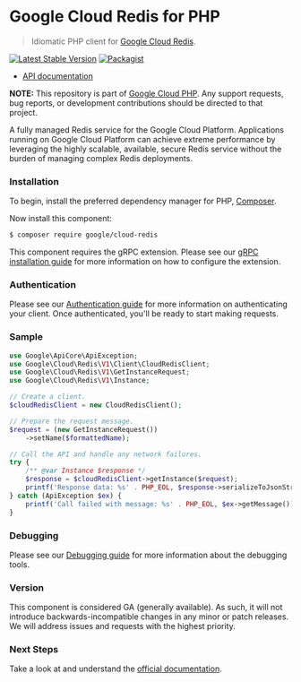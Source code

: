 # Google Cloud Redis for PHP

> Idiomatic PHP client for [Google Cloud Redis](https://cloud.google.com/memorystore/).

[![Latest Stable Version](https://poser.pugx.org/google/cloud-redis/v/stable)](https://packagist.org/packages/google/cloud-redis) [![Packagist](https://img.shields.io/packagist/dm/google/cloud-redis.svg)](https://packagist.org/packages/google/cloud-redis)

* [API documentation](https://cloud.google.com/php/docs/reference/cloud-redis/latest)

**NOTE:** This repository is part of [Google Cloud PHP](https://github.com/googleapis/google-cloud-php). Any
support requests, bug reports, or development contributions should be directed to
that project.

A fully managed Redis service for the Google Cloud Platform. Applications running on Google Cloud Platform can achieve
extreme performance by leveraging the highly scalable, available, secure Redis service without the burden of managing complex Redis deployments.

### Installation

To begin, install the preferred dependency manager for PHP, [Composer](https://getcomposer.org/).

Now install this component:

```sh
$ composer require google/cloud-redis
```

This component requires the gRPC extension. Please see our [gRPC installation guide](https://cloud.google.com/php/grpc)
for more information on how to configure the extension.

### Authentication

Please see our [Authentication guide](https://github.com/googleapis/google-cloud-php/blob/main/AUTHENTICATION.md) for more information
on authenticating your client. Once authenticated, you'll be ready to start making requests.

### Sample

```php
use Google\ApiCore\ApiException;
use Google\Cloud\Redis\V1\Client\CloudRedisClient;
use Google\Cloud\Redis\V1\GetInstanceRequest;
use Google\Cloud\Redis\V1\Instance;

// Create a client.
$cloudRedisClient = new CloudRedisClient();

// Prepare the request message.
$request = (new GetInstanceRequest())
    ->setName($formattedName);

// Call the API and handle any network failures.
try {
    /** @var Instance $response */
    $response = $cloudRedisClient->getInstance($request);
    printf('Response data: %s' . PHP_EOL, $response->serializeToJsonString());
} catch (ApiException $ex) {
    printf('Call failed with message: %s' . PHP_EOL, $ex->getMessage());
}
```

### Debugging

Please see our [Debugging guide](https://github.com/googleapis/google-cloud-php/blob/main/DEBUG.md)
for more information about the debugging tools.

### Version

This component is considered GA (generally available). As such, it will not introduce backwards-incompatible changes in
any minor or patch releases. We will address issues and requests with the highest priority.

### Next Steps

Take a look at and understand the [official documentation](https://cloud.google.com/memorystore/docs/).
